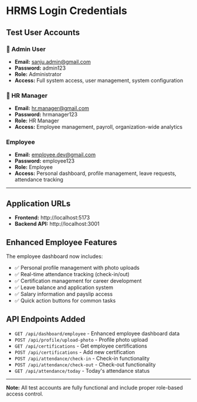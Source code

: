 # HRMS Login Credentials

## Test User Accounts

### 🔴 Admin User

- **Email:** sanju.admin@gmail.com
- **Password:** admin123
- **Role:** Administrator
- **Access:** Full system access, user management, system configuration

### 👥 HR Manager

- **Email:** hr.manager@gmail.com
- **Password:** hrmanager123
- **Role:** HR Manager
- **Access:** Employee management, payroll, organization-wide analytics

### Employee

- **Email:** employee.dev@gmail.com
- **Password:** employee123
- **Role:** Employee
- **Access:** Personal dashboard, profile management, leave requests, attendance tracking

---

## Application URLs

- **Frontend:** http://localhost:5173
- **Backend API:** http://localhost:3001

## Enhanced Employee Features

The employee dashboard now includes:

- ✅ Personal profile management with photo uploads
- ✅ Real-time attendance tracking (check-in/out)
- ✅ Certification management for career development
- ✅ Leave balance and application system
- ✅ Salary information and payslip access
- ✅ Quick action buttons for common tasks

## API Endpoints Added

- `GET /api/dashboard/employee` - Enhanced employee dashboard data
- `POST /api/profile/upload-photo` - Profile photo upload
- `GET /api/certifications` - Get employee certifications
- `POST /api/certifications` - Add new certification
- `POST /api/attendance/check-in` - Check-in functionality
- `POST /api/attendance/check-out` - Check-out functionality
- `GET /api/attendance/today` - Today's attendance status

---

**Note:** All test accounts are fully functional and include proper role-based access control.
